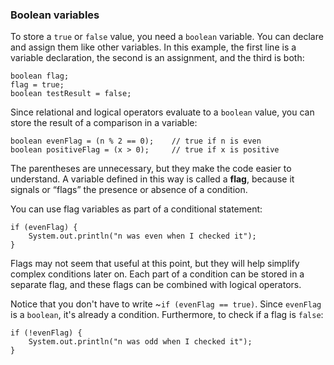 ###  Boolean variables



To store a `true` or `false` value, you need a `boolean` variable.
You can declare and assign them like other variables.
In this example, the first line is a variable declaration, the second is an assignment, and the third is both:

```code
boolean flag;
flag = true;
boolean testResult = false;
```


Since relational and logical operators evaluate to a `boolean` value, you can store the result of a comparison in a variable:

```code
boolean evenFlag = (n % 2 == 0);    // true if n is even
boolean positiveFlag = (x > 0);     // true if x is positive
```


The parentheses are unnecessary, but they make the code easier to understand.
A variable defined in this way is called a **flag**, because it signals or “flags” the presence or absence of a condition.

You can use flag variables as part of a conditional statement:

```code
if (evenFlag) {
    System.out.println("n was even when I checked it");
}
```

Flags may not seem that useful at this point, but they will help simplify complex conditions later on.
Each part of a condition can be stored in a separate flag, and these flags can be combined with logical operators.

Notice that you don't have to write ~`if (evenFlag == true)`.
Since `evenFlag` is a `boolean`, it's already a condition.
Furthermore, to check if a flag is `false`:

```code
if (!evenFlag) {
    System.out.println("n was odd when I checked it");
}
```